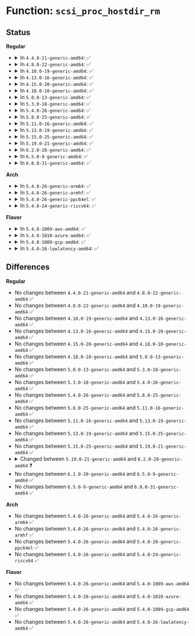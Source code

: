 # Function: <code>scsi_proc_hostdir_rm</code>

## Status
<b>Regular</b>
<ul>
<li>
<details>
<summary>In <code>4.4.0-21-generic-amd64</code>: ✅</summary>

```c
void scsi_proc_hostdir_rm(struct scsi_host_template * sht)
```

```json
{
  "name": "scsi_proc_hostdir_rm",
  "collision_type": "Unique Global",
  "inline_type": "No",
  "funcs": [
    {
      "addr": 18446744071584838576,
      "name": "scsi_proc_hostdir_rm",
      "external": true,
      "loc": "drivers/scsi/scsi_proc.c:119",
      "file": "drivers/scsi/scsi_proc.c",
      "inline": "seen, unknown",
      "caller_inline": [],
      "caller_func": [
        "drivers/scsi/hosts.c:scsi_host_dev_release"
      ]
    }
  ],
  "symbols": [
    {
      "addr": 18446744071584838576,
      "name": "scsi_proc_hostdir_rm",
      "section": ".text",
      "bind": "STB_GLOBAL",
      "size": 100
    }
  ]
}
```
</details>
</li>
<li>
<details>
<summary>In <code>4.8.0-22-generic-amd64</code>: ✅</summary>

```c
void scsi_proc_hostdir_rm(struct scsi_host_template * sht)
```

```json
{
  "name": "scsi_proc_hostdir_rm",
  "collision_type": "Unique Global",
  "inline_type": "No",
  "funcs": [
    {
      "addr": 18446744071585200880,
      "name": "scsi_proc_hostdir_rm",
      "external": true,
      "loc": "drivers/scsi/scsi_proc.c:119",
      "file": "drivers/scsi/scsi_proc.c",
      "inline": "seen, unknown",
      "caller_inline": [],
      "caller_func": [
        "drivers/scsi/hosts.c:scsi_host_dev_release"
      ]
    }
  ],
  "symbols": [
    {
      "addr": 18446744071585200880,
      "name": "scsi_proc_hostdir_rm",
      "section": ".text",
      "bind": "STB_GLOBAL",
      "size": 100
    }
  ]
}
```
</details>
</li>
<li>
<details>
<summary>In <code>4.10.0-19-generic-amd64</code>: ✅</summary>

```c
void scsi_proc_hostdir_rm(struct scsi_host_template * sht)
```

```json
{
  "name": "scsi_proc_hostdir_rm",
  "collision_type": "Unique Global",
  "inline_type": "No",
  "funcs": [
    {
      "addr": 18446744071585395584,
      "name": "scsi_proc_hostdir_rm",
      "external": true,
      "loc": "drivers/scsi/scsi_proc.c:119",
      "file": "drivers/scsi/scsi_proc.c",
      "inline": "seen, unknown",
      "caller_inline": [],
      "caller_func": [
        "drivers/scsi/hosts.c:scsi_host_dev_release"
      ]
    }
  ],
  "symbols": [
    {
      "addr": 18446744071585395584,
      "name": "scsi_proc_hostdir_rm",
      "section": ".text",
      "bind": "STB_GLOBAL",
      "size": 100
    }
  ]
}
```
</details>
</li>
<li>
<details>
<summary>In <code>4.13.0-16-generic-amd64</code>: ✅</summary>

```c
void scsi_proc_hostdir_rm(struct scsi_host_template * sht)
```

```json
{
  "name": "scsi_proc_hostdir_rm",
  "collision_type": "Unique Global",
  "inline_type": "No",
  "funcs": [
    {
      "addr": 18446744071585480384,
      "name": "scsi_proc_hostdir_rm",
      "external": true,
      "loc": "drivers/scsi/scsi_proc.c:119",
      "file": "drivers/scsi/scsi_proc.c",
      "inline": "seen, unknown",
      "caller_inline": [],
      "caller_func": [
        "drivers/scsi/hosts.c:scsi_host_dev_release"
      ]
    }
  ],
  "symbols": [
    {
      "addr": 18446744071585480384,
      "name": "scsi_proc_hostdir_rm",
      "section": ".text",
      "bind": "STB_GLOBAL",
      "size": 101
    }
  ]
}
```
</details>
</li>
<li>
<details>
<summary>In <code>4.15.0-20-generic-amd64</code>: ✅</summary>

```c
void scsi_proc_hostdir_rm(struct scsi_host_template * sht)
```

```json
{
  "name": "scsi_proc_hostdir_rm",
  "collision_type": "Unique Global",
  "inline_type": "No",
  "funcs": [
    {
      "addr": 18446744071585911696,
      "name": "scsi_proc_hostdir_rm",
      "external": true,
      "loc": "drivers/scsi/scsi_proc.c:120",
      "file": "drivers/scsi/scsi_proc.c",
      "inline": "seen, unknown",
      "caller_inline": [],
      "caller_func": [
        "drivers/scsi/hosts.c:scsi_host_dev_release"
      ]
    }
  ],
  "symbols": [
    {
      "addr": 18446744071585911696,
      "name": "scsi_proc_hostdir_rm",
      "section": ".text",
      "bind": "STB_GLOBAL",
      "size": 101
    }
  ]
}
```
</details>
</li>
<li>
<details>
<summary>In <code>4.18.0-10-generic-amd64</code>: ✅</summary>

```c
void scsi_proc_hostdir_rm(struct scsi_host_template * sht)
```

```json
{
  "name": "scsi_proc_hostdir_rm",
  "collision_type": "Unique Global",
  "inline_type": "No",
  "funcs": [
    {
      "addr": 18446744071586158816,
      "name": "scsi_proc_hostdir_rm",
      "external": true,
      "loc": "drivers/scsi/scsi_proc.c:120",
      "file": "drivers/scsi/scsi_proc.c",
      "inline": "seen, unknown",
      "caller_inline": [],
      "caller_func": [
        "drivers/scsi/hosts.c:scsi_host_dev_release"
      ]
    }
  ],
  "symbols": [
    {
      "addr": 18446744071586158816,
      "name": "scsi_proc_hostdir_rm",
      "section": ".text",
      "bind": "STB_GLOBAL",
      "size": 100
    }
  ]
}
```
</details>
</li>
<li>
<details>
<summary>In <code>5.0.0-13-generic-amd64</code>: ✅</summary>

```c
void scsi_proc_hostdir_rm(struct scsi_host_template * sht)
```

```json
{
  "name": "scsi_proc_hostdir_rm",
  "collision_type": "Unique Global",
  "inline_type": "No",
  "funcs": [
    {
      "addr": 18446744071586300352,
      "name": "scsi_proc_hostdir_rm",
      "external": true,
      "loc": "drivers/scsi/scsi_proc.c:120",
      "file": "drivers/scsi/scsi_proc.c",
      "inline": "seen, unknown",
      "caller_inline": [],
      "caller_func": [
        "drivers/scsi/hosts.c:scsi_host_dev_release"
      ]
    }
  ],
  "symbols": [
    {
      "addr": 18446744071586300352,
      "name": "scsi_proc_hostdir_rm",
      "section": ".text",
      "bind": "STB_GLOBAL",
      "size": 100
    }
  ]
}
```
</details>
</li>
<li>
<details>
<summary>In <code>5.3.0-18-generic-amd64</code>: ✅</summary>

```c
void scsi_proc_hostdir_rm(struct scsi_host_template * sht)
```

```json
{
  "name": "scsi_proc_hostdir_rm",
  "collision_type": "Unique Global",
  "inline_type": "No",
  "funcs": [
    {
      "addr": 18446744071586543568,
      "name": "scsi_proc_hostdir_rm",
      "external": true,
      "loc": "drivers/scsi/scsi_proc.c:120",
      "file": "drivers/scsi/scsi_proc.c",
      "inline": "seen, unknown",
      "caller_inline": [],
      "caller_func": [
        "drivers/scsi/hosts.c:scsi_host_dev_release"
      ]
    }
  ],
  "symbols": [
    {
      "addr": 18446744071586543568,
      "name": "scsi_proc_hostdir_rm",
      "section": ".text",
      "bind": "STB_GLOBAL",
      "size": 100
    }
  ]
}
```
</details>
</li>
<li>
<details>
<summary>In <code>5.4.0-26-generic-amd64</code>: ✅</summary>

```c
void scsi_proc_hostdir_rm(struct scsi_host_template * sht)
```

```json
{
  "name": "scsi_proc_hostdir_rm",
  "collision_type": "Unique Global",
  "inline_type": "No",
  "funcs": [
    {
      "addr": 18446744071586691680,
      "name": "scsi_proc_hostdir_rm",
      "external": true,
      "loc": "drivers/scsi/scsi_proc.c:120",
      "file": "drivers/scsi/scsi_proc.c",
      "inline": "seen, unknown",
      "caller_inline": [],
      "caller_func": [
        "drivers/scsi/hosts.c:scsi_host_dev_release"
      ]
    }
  ],
  "symbols": [
    {
      "addr": 18446744071586691680,
      "name": "scsi_proc_hostdir_rm",
      "section": ".text",
      "bind": "STB_GLOBAL",
      "size": 100
    }
  ]
}
```
</details>
</li>
<li>
<details>
<summary>In <code>5.8.0-25-generic-amd64</code>: ✅</summary>

```c
void scsi_proc_hostdir_rm(struct scsi_host_template * sht)
```

```json
{
  "name": "scsi_proc_hostdir_rm",
  "collision_type": "Unique Global",
  "inline_type": "No",
  "funcs": [
    {
      "addr": 18446744071587490800,
      "name": "scsi_proc_hostdir_rm",
      "external": true,
      "loc": "drivers/scsi/scsi_proc.c:120",
      "file": "drivers/scsi/scsi_proc.c",
      "inline": "seen, unknown",
      "caller_inline": [],
      "caller_func": [
        "drivers/scsi/hosts.c:scsi_host_dev_release"
      ]
    }
  ],
  "symbols": [
    {
      "addr": 18446744071587490800,
      "name": "scsi_proc_hostdir_rm",
      "section": ".text",
      "bind": "STB_GLOBAL",
      "size": 103
    }
  ]
}
```
</details>
</li>
<li>
<details>
<summary>In <code>5.11.0-16-generic-amd64</code>: ✅</summary>

```c
void scsi_proc_hostdir_rm(struct scsi_host_template * sht)
```

```json
{
  "name": "scsi_proc_hostdir_rm",
  "collision_type": "Unique Global",
  "inline_type": "No",
  "funcs": [
    {
      "addr": 18446744071587558032,
      "name": "scsi_proc_hostdir_rm",
      "external": true,
      "loc": "drivers/scsi/scsi_proc.c:120",
      "file": "drivers/scsi/scsi_proc.c",
      "inline": "seen, unknown",
      "caller_inline": [],
      "caller_func": [
        "drivers/scsi/hosts.c:scsi_host_dev_release"
      ]
    }
  ],
  "symbols": [
    {
      "addr": 18446744071587558032,
      "name": "scsi_proc_hostdir_rm",
      "section": ".text",
      "bind": "STB_GLOBAL",
      "size": 103
    }
  ]
}
```
</details>
</li>
<li>
<details>
<summary>In <code>5.13.0-19-generic-amd64</code>: ✅</summary>

```c
void scsi_proc_hostdir_rm(struct scsi_host_template * sht)
```

```json
{
  "name": "scsi_proc_hostdir_rm",
  "collision_type": "Unique Global",
  "inline_type": "No",
  "funcs": [
    {
      "addr": 18446744071587440432,
      "name": "scsi_proc_hostdir_rm",
      "external": true,
      "loc": "drivers/scsi/scsi_proc.c:120",
      "file": "drivers/scsi/scsi_proc.c",
      "inline": "seen, unknown",
      "caller_inline": [],
      "caller_func": [
        "drivers/scsi/hosts.c:scsi_host_dev_release"
      ]
    }
  ],
  "symbols": [
    {
      "addr": 18446744071587440432,
      "name": "scsi_proc_hostdir_rm",
      "section": ".text",
      "bind": "STB_GLOBAL",
      "size": 103
    }
  ]
}
```
</details>
</li>
<li>
<details>
<summary>In <code>5.15.0-25-generic-amd64</code>: ✅</summary>

```c
void scsi_proc_hostdir_rm(struct scsi_host_template * sht)
```

```json
{
  "name": "scsi_proc_hostdir_rm",
  "collision_type": "Unique Global",
  "inline_type": "No",
  "funcs": [
    {
      "addr": 18446744071588013952,
      "name": "scsi_proc_hostdir_rm",
      "external": true,
      "loc": "drivers/scsi/scsi_proc.c:120",
      "file": "drivers/scsi/scsi_proc.c",
      "inline": "seen, unknown",
      "caller_inline": [],
      "caller_func": [
        "drivers/scsi/hosts.c:scsi_host_dev_release"
      ]
    }
  ],
  "symbols": [
    {
      "addr": 18446744071588013952,
      "name": "scsi_proc_hostdir_rm",
      "section": ".text",
      "bind": "STB_GLOBAL",
      "size": 103
    }
  ]
}
```
</details>
</li>
<li>
<details>
<summary>In <code>5.19.0-21-generic-amd64</code>: ✅</summary>

```c
void scsi_proc_hostdir_rm(struct scsi_host_template * sht)
```

```json
{
  "name": "scsi_proc_hostdir_rm",
  "collision_type": "Unique Global",
  "inline_type": "No",
  "funcs": [
    {
      "addr": 18446744071589374752,
      "name": "scsi_proc_hostdir_rm",
      "external": true,
      "loc": "drivers/scsi/scsi_proc.c:120",
      "file": "drivers/scsi/scsi_proc.c",
      "inline": "seen, unknown",
      "caller_inline": [],
      "caller_func": [
        "drivers/scsi/hosts.c:scsi_host_dev_release"
      ]
    }
  ],
  "symbols": [
    {
      "addr": 18446744071589374752,
      "name": "scsi_proc_hostdir_rm",
      "section": ".text",
      "bind": "STB_GLOBAL",
      "size": 123
    }
  ]
}
```
</details>
</li>
<li>
<details>
<summary>In <code>6.2.0-20-generic-amd64</code>: ✅</summary>

```c
void scsi_proc_hostdir_rm(const struct scsi_host_template * sht)
```

```json
{
  "name": "scsi_proc_hostdir_rm",
  "collision_type": "Unique Global",
  "inline_type": "No",
  "funcs": [
    {
      "addr": 18446744071590945776,
      "name": "scsi_proc_hostdir_rm",
      "external": true,
      "loc": "drivers/scsi/scsi_proc.c:196",
      "file": "drivers/scsi/scsi_proc.c",
      "inline": "seen, unknown",
      "caller_inline": [],
      "caller_func": [
        "drivers/scsi/hosts.c:scsi_host_dev_release"
      ]
    }
  ],
  "symbols": [
    {
      "addr": 18446744071590945776,
      "name": "scsi_proc_hostdir_rm",
      "section": ".text",
      "bind": "STB_GLOBAL",
      "size": 191
    }
  ]
}
```
</details>
</li>
<li>
<details>
<summary>In <code>6.5.0-9-generic-amd64</code>: ✅</summary>

```c
void scsi_proc_hostdir_rm(const struct scsi_host_template * sht)
```

```json
{
  "name": "scsi_proc_hostdir_rm",
  "collision_type": "Unique Global",
  "inline_type": "No",
  "funcs": [
    {
      "addr": 18446744071591289728,
      "name": "scsi_proc_hostdir_rm",
      "external": true,
      "loc": "drivers/scsi/scsi_proc.c:196",
      "file": "drivers/scsi/scsi_proc.c",
      "inline": "seen, unknown",
      "caller_inline": [],
      "caller_func": [
        "drivers/scsi/hosts.c:scsi_remove_host"
      ]
    }
  ],
  "symbols": [
    {
      "addr": 18446744071591289728,
      "name": "scsi_proc_hostdir_rm",
      "section": ".text",
      "bind": "STB_GLOBAL",
      "size": 191
    }
  ]
}
```
</details>
</li>
<li>
<details>
<summary>In <code>6.8.0-31-generic-amd64</code>: ✅</summary>

```c
void scsi_proc_hostdir_rm(const struct scsi_host_template * sht)
```

```json
{
  "name": "scsi_proc_hostdir_rm",
  "collision_type": "Unique Global",
  "inline_type": "No",
  "funcs": [
    {
      "addr": 18446744071591637360,
      "name": "scsi_proc_hostdir_rm",
      "external": true,
      "loc": "drivers/scsi/scsi_proc.c:196",
      "file": "drivers/scsi/scsi_proc.c",
      "inline": "seen, unknown",
      "caller_inline": [],
      "caller_func": [
        "drivers/scsi/hosts.c:scsi_remove_host"
      ]
    }
  ],
  "symbols": [
    {
      "addr": 18446744071591637360,
      "name": "scsi_proc_hostdir_rm",
      "section": ".text",
      "bind": "STB_GLOBAL",
      "size": 191
    }
  ]
}
```
</details>
</li>
</ul>
<b>Arch</b>
<ul>
<li>
<details>
<summary>In <code>5.4.0-26-generic-arm64</code>: ✅</summary>

```c
void scsi_proc_hostdir_rm(struct scsi_host_template * sht)
```

```json
{
  "name": "scsi_proc_hostdir_rm",
  "collision_type": "Unique Global",
  "inline_type": "No",
  "funcs": [
    {
      "addr": 18446603336499599992,
      "name": "scsi_proc_hostdir_rm",
      "external": true,
      "loc": "drivers/scsi/scsi_proc.c:120",
      "file": "drivers/scsi/scsi_proc.c",
      "inline": "seen, unknown",
      "caller_inline": [],
      "caller_func": [
        "drivers/scsi/hosts.c:scsi_host_dev_release"
      ]
    }
  ],
  "symbols": [
    {
      "addr": 18446603336499599992,
      "name": "scsi_proc_hostdir_rm",
      "section": ".text",
      "bind": "STB_GLOBAL",
      "size": 120
    }
  ]
}
```
</details>
</li>
<li>
<details>
<summary>In <code>5.4.0-26-generic-armhf</code>: ✅</summary>

```c
void scsi_proc_hostdir_rm(struct scsi_host_template * sht)
```

```json
{
  "name": "scsi_proc_hostdir_rm",
  "collision_type": "Unique Global",
  "inline_type": "No",
  "funcs": [
    {
      "addr": 3232055880,
      "name": "scsi_proc_hostdir_rm",
      "external": true,
      "loc": "drivers/scsi/scsi_proc.c:120",
      "file": "drivers/scsi/scsi_proc.c",
      "inline": "seen, unknown",
      "caller_inline": [],
      "caller_func": [
        "drivers/scsi/hosts.c:scsi_host_dev_release"
      ]
    }
  ],
  "symbols": [
    {
      "addr": 3232055880,
      "name": "scsi_proc_hostdir_rm",
      "section": ".text",
      "bind": "STB_GLOBAL",
      "size": 124
    }
  ]
}
```
</details>
</li>
<li>
<details>
<summary>In <code>5.4.0-26-generic-ppc64el</code>: ✅</summary>

```c
void scsi_proc_hostdir_rm(struct scsi_host_template * sht)
```

```json
{
  "name": "scsi_proc_hostdir_rm",
  "collision_type": "Unique Global",
  "inline_type": "No",
  "funcs": [
    {
      "addr": 13835058055292902304,
      "name": "scsi_proc_hostdir_rm",
      "external": true,
      "loc": "drivers/scsi/scsi_proc.c:120",
      "file": "drivers/scsi/scsi_proc.c",
      "inline": "seen, unknown",
      "caller_inline": [],
      "caller_func": [
        "drivers/scsi/hosts.c:scsi_host_dev_release"
      ]
    }
  ],
  "symbols": [
    {
      "addr": 13835058055292902304,
      "name": "scsi_proc_hostdir_rm",
      "section": ".text",
      "bind": "STB_GLOBAL",
      "size": 176
    }
  ]
}
```
</details>
</li>
<li>
<details>
<summary>In <code>5.4.0-24-generic-riscv64</code>: ✅</summary>

```c
void scsi_proc_hostdir_rm(struct scsi_host_template * sht)
```

```json
{
  "name": "scsi_proc_hostdir_rm",
  "collision_type": "Unique Global",
  "inline_type": "No",
  "funcs": [
    {
      "addr": 18446743936276787796,
      "name": "scsi_proc_hostdir_rm",
      "external": true,
      "loc": "drivers/scsi/scsi_proc.c:120",
      "file": "drivers/scsi/scsi_proc.c",
      "inline": "seen, unknown",
      "caller_inline": [],
      "caller_func": [
        "drivers/scsi/hosts.c:scsi_host_dev_release"
      ]
    }
  ],
  "symbols": [
    {
      "addr": 18446743936276787796,
      "name": "scsi_proc_hostdir_rm",
      "section": ".text",
      "bind": "STB_GLOBAL",
      "size": 112
    }
  ]
}
```
</details>
</li>
</ul>
<b>Flavor</b>
<ul>
<li>
<details>
<summary>In <code>5.4.0-1009-aws-amd64</code>: ✅</summary>

```c
void scsi_proc_hostdir_rm(struct scsi_host_template * sht)
```

```json
{
  "name": "scsi_proc_hostdir_rm",
  "collision_type": "Unique Global",
  "inline_type": "No",
  "funcs": [
    {
      "addr": 18446744071586382160,
      "name": "scsi_proc_hostdir_rm",
      "external": true,
      "loc": "drivers/scsi/scsi_proc.c:120",
      "file": "drivers/scsi/scsi_proc.c",
      "inline": "seen, unknown",
      "caller_inline": [],
      "caller_func": [
        "drivers/scsi/hosts.c:scsi_host_dev_release"
      ]
    }
  ],
  "symbols": [
    {
      "addr": 18446744071586382160,
      "name": "scsi_proc_hostdir_rm",
      "section": ".text",
      "bind": "STB_GLOBAL",
      "size": 100
    }
  ]
}
```
</details>
</li>
<li>
<details>
<summary>In <code>5.4.0-1010-azure-amd64</code>: ✅</summary>

```c
void scsi_proc_hostdir_rm(struct scsi_host_template * sht)
```

```json
{
  "name": "scsi_proc_hostdir_rm",
  "collision_type": "Unique Global",
  "inline_type": "No",
  "funcs": [
    {
      "addr": 18446744071586223472,
      "name": "scsi_proc_hostdir_rm",
      "external": true,
      "loc": "drivers/scsi/scsi_proc.c:120",
      "file": "drivers/scsi/scsi_proc.c",
      "inline": "seen, unknown",
      "caller_inline": [],
      "caller_func": [
        "drivers/scsi/hosts.c:scsi_host_dev_release"
      ]
    }
  ],
  "symbols": [
    {
      "addr": 18446744071586223472,
      "name": "scsi_proc_hostdir_rm",
      "section": ".text",
      "bind": "STB_GLOBAL",
      "size": 100
    }
  ]
}
```
</details>
</li>
<li>
<details>
<summary>In <code>5.4.0-1009-gcp-amd64</code>: ✅</summary>

```c
void scsi_proc_hostdir_rm(struct scsi_host_template * sht)
```

```json
{
  "name": "scsi_proc_hostdir_rm",
  "collision_type": "Unique Global",
  "inline_type": "No",
  "funcs": [
    {
      "addr": 18446744071586639648,
      "name": "scsi_proc_hostdir_rm",
      "external": true,
      "loc": "drivers/scsi/scsi_proc.c:120",
      "file": "drivers/scsi/scsi_proc.c",
      "inline": "seen, unknown",
      "caller_inline": [],
      "caller_func": [
        "drivers/scsi/hosts.c:scsi_host_dev_release"
      ]
    }
  ],
  "symbols": [
    {
      "addr": 18446744071586639648,
      "name": "scsi_proc_hostdir_rm",
      "section": ".text",
      "bind": "STB_GLOBAL",
      "size": 100
    }
  ]
}
```
</details>
</li>
<li>
<details>
<summary>In <code>5.4.0-26-lowlatency-amd64</code>: ✅</summary>

```c
void scsi_proc_hostdir_rm(struct scsi_host_template * sht)
```

```json
{
  "name": "scsi_proc_hostdir_rm",
  "collision_type": "Unique Global",
  "inline_type": "No",
  "funcs": [
    {
      "addr": 18446744071586752192,
      "name": "scsi_proc_hostdir_rm",
      "external": true,
      "loc": "drivers/scsi/scsi_proc.c:120",
      "file": "drivers/scsi/scsi_proc.c",
      "inline": "seen, unknown",
      "caller_inline": [],
      "caller_func": [
        "drivers/scsi/hosts.c:scsi_host_dev_release"
      ]
    }
  ],
  "symbols": [
    {
      "addr": 18446744071586752192,
      "name": "scsi_proc_hostdir_rm",
      "section": ".text",
      "bind": "STB_GLOBAL",
      "size": 100
    }
  ]
}
```
</details>
</li>
</ul>

## Differences
<b>Regular</b>
<ul>
<li>
No changes between <code>4.4.0-21-generic-amd64</code> and <code>4.8.0-22-generic-amd64</code> ✅
</li>
<li>
No changes between <code>4.8.0-22-generic-amd64</code> and <code>4.10.0-19-generic-amd64</code> ✅
</li>
<li>
No changes between <code>4.10.0-19-generic-amd64</code> and <code>4.13.0-16-generic-amd64</code> ✅
</li>
<li>
No changes between <code>4.13.0-16-generic-amd64</code> and <code>4.15.0-20-generic-amd64</code> ✅
</li>
<li>
No changes between <code>4.15.0-20-generic-amd64</code> and <code>4.18.0-10-generic-amd64</code> ✅
</li>
<li>
No changes between <code>4.18.0-10-generic-amd64</code> and <code>5.0.0-13-generic-amd64</code> ✅
</li>
<li>
No changes between <code>5.0.0-13-generic-amd64</code> and <code>5.3.0-18-generic-amd64</code> ✅
</li>
<li>
No changes between <code>5.3.0-18-generic-amd64</code> and <code>5.4.0-26-generic-amd64</code> ✅
</li>
<li>
No changes between <code>5.4.0-26-generic-amd64</code> and <code>5.8.0-25-generic-amd64</code> ✅
</li>
<li>
No changes between <code>5.8.0-25-generic-amd64</code> and <code>5.11.0-16-generic-amd64</code> ✅
</li>
<li>
No changes between <code>5.11.0-16-generic-amd64</code> and <code>5.13.0-19-generic-amd64</code> ✅
</li>
<li>
No changes between <code>5.13.0-19-generic-amd64</code> and <code>5.15.0-25-generic-amd64</code> ✅
</li>
<li>
No changes between <code>5.15.0-25-generic-amd64</code> and <code>5.19.0-21-generic-amd64</code> ✅
</li>
<li>
<details>
<summary>Changed between <code>5.19.0-21-generic-amd64</code> and <code>6.2.0-20-generic-amd64</code> ❓</summary>
<ul>
<li>
<b>Param type changed. </b>
<code>struct scsi_host_template * sht</code> ➡️ <code>const struct scsi_host_template * sht</code>
</li>
</ul>
</details>
</li>
<li>
No changes between <code>6.2.0-20-generic-amd64</code> and <code>6.5.0-9-generic-amd64</code> ✅
</li>
<li>
No changes between <code>6.5.0-9-generic-amd64</code> and <code>6.8.0-31-generic-amd64</code> ✅
</li>
</ul>
<b>Arch</b>
<ul>
<li>
No changes between <code>5.4.0-26-generic-amd64</code> and <code>5.4.0-26-generic-arm64</code> ✅
</li>
<li>
No changes between <code>5.4.0-26-generic-amd64</code> and <code>5.4.0-26-generic-armhf</code> ✅
</li>
<li>
No changes between <code>5.4.0-26-generic-amd64</code> and <code>5.4.0-26-generic-ppc64el</code> ✅
</li>
<li>
No changes between <code>5.4.0-26-generic-amd64</code> and <code>5.4.0-24-generic-riscv64</code> ✅
</li>
</ul>
<b>Flavor</b>
<ul>
<li>
No changes between <code>5.4.0-26-generic-amd64</code> and <code>5.4.0-1009-aws-amd64</code> ✅
</li>
<li>
No changes between <code>5.4.0-26-generic-amd64</code> and <code>5.4.0-1010-azure-amd64</code> ✅
</li>
<li>
No changes between <code>5.4.0-26-generic-amd64</code> and <code>5.4.0-1009-gcp-amd64</code> ✅
</li>
<li>
No changes between <code>5.4.0-26-generic-amd64</code> and <code>5.4.0-26-lowlatency-amd64</code> ✅
</li>
</ul>
